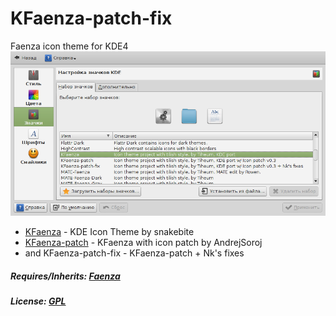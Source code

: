 # KFaenza-patch-fix
Faenza icon theme for KDE4
![](https://raw.githubusercontent.com/slacknk/themes/master/icon/faenza-kfaenza-fix/150808.png)
* [KFaenza](http://kde-look.org/content/show.php?content=143890) - KDE Icon Theme by snakebite
* [KFaenza-patch](http://kde-look.org/content/show.php/KFaenza+icon+patch?content=153813) - KFaenza with icon patch by AndrejSoroj
* and KFaenza-patch-fix - KFaenza-patch + Nk's fixes

##### Requires/Inherits: [Faenza](http://gnome-look.org/content/show.php?content=128143)

##### License: [GPL](http://www.gnu.org/licenses/gpl.html)

